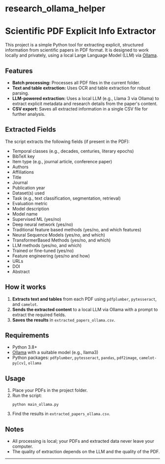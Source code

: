 ﻿# research_ollama_helper
 # Scientific PDF Explicit Info Extractor

This project is a simple Python tool for extracting explicit, structured information from scientific papers in PDF format. It is designed to work locally and privately, using a local Large Language Model (LLM) via [Ollama](https://ollama.com/).

## Features
- **Batch processing:** Processes all PDF files in the current folder.
- **Text and table extraction:** Uses OCR and table extraction for robust parsing.
- **LLM-powered extraction:** Uses a local LLM (e.g., Llama 3 via Ollama) to extract explicit metadata and research details from the paper's content.
- **CSV export:** Saves all extracted information in a single CSV file for further analysis.

## Extracted Fields
The script extracts the following fields (if present in the PDF):
- Temporal classes (e.g., decades, centuries, literary epochs)
- BibTeX key
- Item type (e.g., journal article, conference paper)
- Authors
- Affiliations
- Title
- Journal
- Publication year
- Dataset(s) used
- Task (e.g., text classification, segmentation, retrieval)
- Evaluation metric
- Model description
- Model name
- Supervised ML (yes/no)
- Deep neural network (yes/no)
- Traditional feature based methods (yes/no, and which features)
- Neural Sequence Models (yes/no, and which)
- TransformerBased Methods (yes/no, and which)
- LLM methods (yes/no, and which)
- Trained or fine-tuned (yes/no)
- Feature engineering (yes/no and how)
- URLs
- DOI
- Abstract

## How it works
1. **Extracts text and tables** from each PDF using `pdfplumber`, `pytesseract`, and `camelot`.
2. **Sends the extracted content** to a local LLM via Ollama with a prompt to extract the required fields.
3. **Saves the results** in `extracted_papers_ollama.csv`.

## Requirements
- Python 3.8+
- [Ollama](https://ollama.com/) with a suitable model (e.g., llama3)
- Python packages: `pdfplumber`, `pytesseract`, `pandas`, `pdf2image`, `camelot-py[cv]`, `ollama`

## Usage
1. Place your PDFs in the project folder.
2. Run the script:
   ```
   python main_ollama.py
   ```
3. Find the results in `extracted_papers_ollama.csv`.

## Notes
- All processing is local; your PDFs and extracted data never leave your computer.
- The quality of extraction depends on the LLM and the quality of the PDF.

---
